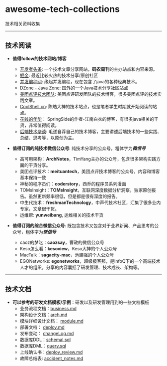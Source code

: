 # awesome-tech-collections

技术相关资料收集

---

## 技术阅读

- **值得follow的技术网站/博客**
	- [开发者头条](http://toutiao.io): 一个技术文章分享网站，**码农周刊**的主办站点和内容来源。
	- [掘金](http://gold.xitu.io/): 最近比较火热的技术分享/原创社区
	- [并发编程网](http://ifeve.com/): 缘起并发编程，现在包含了java的各种经典技术。
	- [DZone - Java Zone](https://dzone.com/java-jdk-development-tutorials-tools-news): 国外的一个Java技术分享社区站点
	- [美团点评技术团队](http://tech.meituan.com/): 美团点评研发团队的技术博客，很多美团点评的技术实践文章。
	- [CoolShell.cn](http://coolshell.cn/): 陈皓大神的技术站点，也是笔者学生时期就开始阅读的站点。
	- [花钱的年华](http://calvin1978.blogcn.com/)： SpringSide的作者-江南白衣的博客，有很多java相关的干货，非常值得阅读。
	- [后端技术杂谈](http://rowkey.me): 毛遂自荐自己的技术博客，主要讲述后端技术的一些实践、总结、思考等，以原创为主。
	
- **值得订阅的纯技术微信公众号**: 纯技术分享的公众号，粗体字为***微信号***
	- 高可用架构：**ArchNotes**，TimYang主办的公众号，包含很多架构实践方面的干货分享。
	- 美团点评技术：**meituantech**，美团点评技术博客的公众号，内容和博客基本保持一致
	- 神秘的程序员们：**coderstory**，西乔的程序员系列漫画
	- TOMsInsight：**TOMsInsight**，互联网深度数据分析洞察，独家原创报告。虽然更新频率很低，但是都是很有深度的报告。 
	- 中生代技术：**freshmanTechnology**，中声代技术社区，汇集了很多业内专家，文章很干货。
	- 运维帮: **yunweibang**, 运维相关的技术干货

- **值得订阅的综合微信公众号**: 既包含技术又包含对于业界新闻、产品思考的公众号，粗体字为***微信号***
	- caoz的梦呓：**caozsay**，曹政的微信公众号
	- Keso怎么看：**kesoview**，Keso大神的个人公众号
	- MacTalk：**sagacity-mac**，池建强的个人公众号
	- EGONetworks: **egonetworks**，超级极客邦，是InfoQ下的一个高端技术人才的组织。分享的内容囊括了研发管理、技术成长、架构等。

----

## 技术文档

- **可以参考的研发文档模板/示例**：研发以及研发管理用到的一些文档模板
	+  业务流程文档：[business.md](document/business.md)
	+  架构设计文档：[arch.md](document/arch.md)
	+  模块详细设计文档： [module.md](document/module.md)
	+  部署文档： [deploy.md](document/deploy.md)
	+  发布变动： [changeLog.md](document/changeLog.md)
	+  数据库DDL：[schemal.sql](document/schemal(DDL).sql)
	+  数据库DML：[query.sql](document/query(DML).md)
	+  上线确认书：[deploy_review.md](document/deploy_review.md)
	+  故障总结表: [accident_notes.md](document/accident_notes.md)